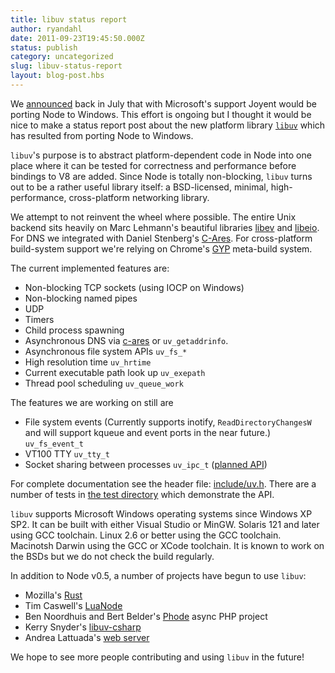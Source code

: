 ```yaml
---
title: libuv status report
author: ryandahl
date: 2011-09-23T19:45:50.000Z
status: publish
category: uncategorized
slug: libuv-status-report
layout: blog-post.hbs
---
```


We [announced](http://blog.nodejs.org/2011/06/23/porting-node-to-windows-with-microsoft%E2%80%99s-help/) back in July that with Microsoft's support Joyent would be porting Node to Windows. This effort is ongoing but I thought it would be nice to make a status report post about the new platform library [`libuv`](https://github.com/libuv/libuv) which has resulted from porting Node to Windows.

`libuv`'s purpose is to abstract platform-dependent code in Node into one place where it can be tested for correctness and performance before bindings to V8 are added. Since Node is totally non-blocking, `libuv` turns out to be a rather useful library itself: a BSD-licensed, minimal, high-performance, cross-platform networking library.

We attempt to not reinvent the wheel where possible. The entire Unix backend sits heavily on Marc Lehmann's beautiful libraries [libev](http://software.schmorp.de/pkg/libev.html) and [libeio](http://software.schmorp.de/pkg/libeio.html). For DNS we integrated with Daniel Stenberg's [C-Ares](http://c-ares.haxx.se/). For cross-platform build-system support we're relying on Chrome's [GYP](http://code.google.com/p/gyp/) meta-build system.

The current implemented features are:

* Non-blocking TCP sockets (using IOCP on Windows)
* Non-blocking named pipes
* UDP
* Timers
* Child process spawning
* Asynchronous DNS via [c-ares](http://c-ares.haxx.se/) or `uv_getaddrinfo`.
* Asynchronous file system APIs `uv_fs_*`
* High resolution time `uv_hrtime`
* Current executable path look up `uv_exepath`
* Thread pool scheduling `uv_queue_work`

The features we are working on still are

* File system events (Currently supports inotify, `ReadDirectoryChangesW` and will support kqueue and event ports in the near future.) `uv_fs_event_t`
* VT100 TTY `uv_tty_t`
* Socket sharing between processes `uv_ipc_t` ([planned API](https://gist.github.com/1233593))

For complete documentation see the header file: [include/uv.h](https://github.com/libuv/libuv/blob/03d0c57ea216abd611286ff1e58d4e344a459f76/include/uv.h). There are a number of tests in [the test directory](https://github.com/libuv/libuv/tree/3ca382be741ec6ce6a001f0db04d6375af8cd642/test) which demonstrate the API.

`libuv` supports Microsoft Windows operating systems since Windows XP SP2. It can be built with either Visual Studio or MinGW. Solaris 121 and later using GCC toolchain. Linux 2.6 or better using the GCC toolchain. Macinotsh Darwin using the GCC or XCode toolchain. It is known to work on the BSDs but we do not check the build regularly.

In addition to Node v0.5, a number of projects have begun to use `libuv`:

* Mozilla's [Rust](https://github.com/graydon/rust)
* Tim Caswell's [LuaNode](https://github.com/creationix/luanode)
* Ben Noordhuis and Bert Belder's [Phode](https://github.com/bnoordhuis/phode) async PHP project
* Kerry Snyder's [libuv-csharp](https://github.com/kersny/libuv-csharp)
* Andrea Lattuada's [web server](https://gist.github.com/1195428)

We hope to see more people contributing and using `libuv` in the future!
